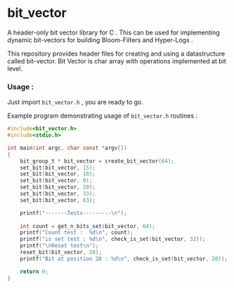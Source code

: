 # bit_vector
A header-only bit vector library for C . This can be used for implementing dynamic bit-vectors for building Bloom-Filters and Hyper-Logs .

This repository provides header files for creating and using a datastructure called bit-vector. Bit Vector is char array with operations implemented 
at bit level.

### Usage :
Just import `bit_vector.h` , you are ready to go.

Example program demonstrating usage of `bit_vector.h` routines :

```C
#include<bit_vector.h>
#include<stdio.h>

int main(int argc, char const *argv[])
{
    bit_group_t * bit_vector = create_bit_vector(64);
    set_bit(bit_vector, 15);
    set_bit(bit_vector, 10);
    set_bit(bit_vector, 0);
    set_bit(bit_vector, 20);
    set_bit(bit_vector, 33);
    set_bit(bit_vector, 63);

    printf("-------Tests---------\n");
    
    int count = get_n_bits_set(bit_vector, 64);
    printf("Count test :  %d\n", count);
    printf("is set test : %d\n", check_is_set(bit_vector, 32));
    printf("\nReset test\n");
    reset_bit(bit_vector, 20);
    printf("Bit at position 20 : %d\n", check_is_set(bit_vector, 20));

    return 0;
}

```
